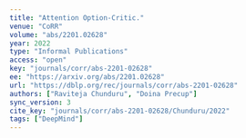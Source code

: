 ```yaml
---
title: "Attention Option-Critic."
venue: "CoRR"
volume: "abs/2201.02628"
year: 2022
type: "Informal Publications"
access: "open"
key: "journals/corr/abs-2201-02628"
ee: "https://arxiv.org/abs/2201.02628"
url: "https://dblp.org/rec/journals/corr/abs-2201-02628"
authors: ["Raviteja Chunduru", "Doina Precup"]
sync_version: 3
cite_key: "journals/corr/abs-2201-02628/Chunduru/2022"
tags: ["DeepMind"]
---
```

